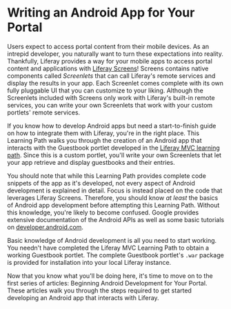 # Writing an Android App for Your Portal [](id=writing-an-android-app-for-your-portal)

Users expect to access portal content from their mobile devices. As an intrepid
developer, you naturally want to turn these expectations into reality.
Thankfully, Liferay provides a way for your mobile apps to access portal
content and applications with 
[Liferay Screens](/develop/tutorials/-/knowledge_base/6-2/android-apps-with-liferay-screens)! 
Screens contains native components called *Screenlets* that can call Liferay's 
remote services and display the results in your app. Each Screenlet comes 
complete with its own fully pluggable UI that you can customize to your liking. 
Although the Screenlets included with Screens only work with Liferay's built-in 
remote services, you can write your own Screenlets that work with your custom 
portlets' remote services. 

If you know how to develop Android apps but need a start-to-finish guide on how 
to integrate them with Liferay, you're in the right place. This Learning Path
walks you through the creation of an Android app that interacts with the
Guestbook portlet developed in the [Liferay MVC learning path](/develop/learning-paths/mvc/-/knowledge_base/6-2/beginning-liferay-development). 
Since this is a custom portlet, you'll write your own Screenlets that let your 
app retrieve and display guestbooks and their entries. 

You should note that while this Learning Path provides complete code snippets of 
the app as it's developed, not every aspect of Android development is explained 
in detail. Focus is instead placed on the code that leverages Liferay Screens. 
Therefore, you should know *at least* the basics of Android app development 
before attempting this Learning Path. Without this knowledge, you're likely to 
become confused. Google provides extensive documentation of the Android APIs as 
well as some basic tutorials on
[developer.android.com](http://developer.android.com/index.html). 

Basic knowledge of Android development is all you need to start working. You
needn't have completed the Liferay MVC Learning Path to obtain a working
Guestbook portlet. The complete Guestbook portlet's `.war` package is provided
for installation into your local Liferay instance. 

Now that you know what you'll be doing here, it's time to move on to the first
series of articles: Beginning Android Development for Your Portal. These 
articles walk you through the steps required to get started developing an 
Android app that interacts with Liferay.
